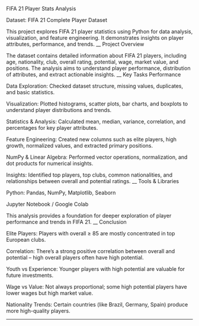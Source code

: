 FIFA 21 Player Stats Analysis

Dataset: FIFA 21 Complete Player Dataset

This project explores FIFA 21 player statistics using Python for data analysis, visualization, and feature engineering. It demonstrates insights on player attributes, performance, and trends.
__
Project Overview


The dataset contains detailed information about FIFA 21 players, including age, nationality, club, overall rating, potential, wage, market value, and positions. The analysis aims to understand player performance, distribution of attributes, and extract actionable insights.
__
Key Tasks Performance

Data Exploration: Checked dataset structure, missing values, duplicates, and basic statistics.

Visualization: Plotted histograms, scatter plots, bar charts, and boxplots to understand player distributions and trends.

Statistics & Analysis: Calculated mean, median, variance, correlation, and percentages for key player attributes.

Feature Engineering: Created new columns such as elite players, high growth, normalized values, and extracted primary positions.

NumPy & Linear Algebra: Performed vector operations, normalization, and dot products for numerical insights.

Insights: Identified top players, top clubs, common nationalities, and relationships between overall and potential ratings.
__
Tools & Libraries

Python: Pandas, NumPy, Matplotlib, Seaborn

Jupyter Notebook / Google Colab

This analysis provides a foundation for deeper exploration of player performance and trends in FIFA 21.
__
Conclusion

Elite Players: Players with overall ≥ 85 are mostly concentrated in top European clubs.

Correlation: There’s a strong positive correlation between overall and potential – high overall players often have high potential.

Youth vs Experience: Younger players with high potential are valuable for future investments.

Wage vs Value: Not always proportional; some high potential players have lower wages but high market value.

Nationality Trends: Certain countries (like Brazil, Germany, Spain) produce more high-quality players.
____________________________________________________________________________________________________________________________________________________________________
